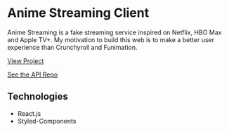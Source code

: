 # Anime Streaming Client

Anime Streaming is a fake streaming service inspired on Netflix, HBO Max and Apple TV+. My motivation to build this web is to make a better user experience than Crunchyroll and Funimation.

[View Project](https://anime-streaming.netlify.app/)


[See the API Repo](https://github.com/yerovyespitia/anime-streaming-api)

## Technologies

* React.js
* Styled-Components

